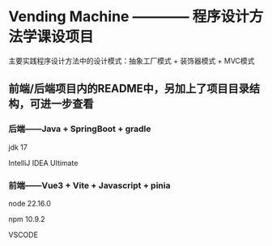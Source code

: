 # Vending Machine ———— 程序设计方法学课设项目

主要实践程序设计方法中的设计模式：抽象工厂模式 + 装饰器模式 + MVC模式

## 前端/后端项目内的README中，另加上了项目目录结构，可进一步查看

### 后端——Java + SpringBoot + gradle

jdk 17 

IntelliJ IDEA Ultimate

### 前端——Vue3 + Vite + Javascript + pinia

node  22.16.0   

npm 10.9.2

VSCODE 